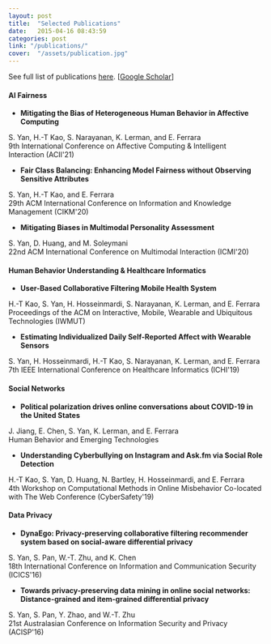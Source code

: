 ```yaml
---
layout: post
title:  "Selected Publications"
date:   2015-04-16 08:43:59
categories: post
link: "/publications/"
cover:  "/assets/publication.jpg"
---
```

See full list of publications <a href="/page/publications/">here</a>. [<a href="https://scholar.google.com/citations?user=U_9LopYAAAAJ&hl=en&oi=sra)">Google Scholar</a>]

#### AI Fairness
- <p><strong> Mitigating the Bias of Heterogeneous Human Behavior in Affective Computing </strong><br/>
S. Yan, H.-T Kao, S. Narayanan, K. Lerman, and E. Ferrara<br/>
9th International Conference on Affective Computing & Intelligent Interaction (ACII'21)</p>

- <p><strong> Fair Class Balancing: Enhancing Model Fairness without Observing Sensitive Attributes </strong><br/>
S. Yan, H.-T Kao, and E. Ferrara<br/>
29th ACM International Conference on Information and Knowledge Management (CIKM'20)</p>

- <p><strong>Mitigating Biases in Multimodal Personality Assessment</strong><br/>
S. Yan, D. Huang, and M. Soleymani <br/>
22nd ACM International Conference on Multimodal Interaction (ICMI'20)</p>

#### Human Behavior Understanding & Healthcare Informatics
- <p><strong> User-Based Collaborative Filtering Mobile Health System </strong><br/>
H.-T Kao, S. Yan, H. Hosseinmardi, S. Narayanan, K. Lerman, and E. Ferrara<br/>
Proceedings of the ACM on Interactive, Mobile, Wearable and Ubiquitous Technologies (IWMUT)</p>

- <p><strong>Estimating Individualized Daily Self-Reported Affect with Wearable Sensors</strong><br/>
S. Yan, H. Hosseinmardi, H.-T Kao, S. Narayanan, K. Lerman, and E. Ferrara<br/>
7th IEEE International Conference on Healthcare Informatics (ICHI'19)</p>

#### Social Networks
- <p><strong>Political polarization drives online conversations about COVID-19 in the United States</strong><br/>
J. Jiang, E. Chen, S. Yan, K. Lerman, and E. Ferrara<br/>
Human Behavior and Emerging Technologies </p>

- <p><strong>Understanding Cyberbullying on Instagram and Ask.fm via Social Role Detection</strong><br/>
H.-T Kao, S. Yan, D. Huang, N. Bartley, H. Hosseinmardi, and E. Ferrara<br/>
4th Workshop on Computational Methods in Online Misbehavior Co-located with The Web Conference (CyberSafety'19)</p>

#### Data Privacy
- <p><strong>DynaEgo: Privacy-preserving collaborative filtering recommender system based on social-aware differential privacy</strong><br/>
S. Yan, S. Pan, W.-T. Zhu, and K. Chen<br/>
18th International Conference on Information and Communication Security (ICICS'16)</p>

- <p><strong>Towards privacy-preserving data mining in online social networks: Distance-grained and item-grained differential privacy</strong><br/>
S. Yan, S. Pan, Y. Zhao, and W.-T. Zhu<br/>
21st Australasian Conference on Information Security and Privacy (ACISP'16)</p>

<!---
<strong>Social bots for online public health interventions</strong><br/>
A. Deb, A. Majmundar, S. Seo, A. Matsui, R. Tandon, S. Yan, J. Allem, and E. Ferrara<br/>
2018 IEEE/ACM International Conference on Advances in Social Networks Analysis and Mining (ASONAM'18)

<strong>SoundAuth: Secure zero-effort two-factor authentication based on audio signals</strong><br/>
M. Wang, W.-T. Zhu, S. Yan, and Q. Wang<br/>
6th IEEE Conference on Communications and Network Security (CNS'18)

<strong>DynaEgo: Privacy-preserving collaborative filtering recommender system based on social-aware differential privacy</strong><br/>
S. Yan, S. Pan, W.-T. Zhu, and K. Chen<br/>
18th International Conference on Information and Communication Security (ICICS'16)

<strong>A secure and fast dispersal storage scheme based on the learning with errors problem</strong><br/>
L. Yang, F. Fang, X. Lu, W. T. Zhu, Q. Wang, S. Yan, and S. Pan<br/>
12th EAI International Conference on Security and Privacy in Communication Networks (SecureComm'16)

<strong>Towards privacy-preserving data mining in online social networks: Distance-grained and item-grained differential privacy</strong><br/>
S. Yan, S. Pan, Y. Zhao, and W.-T. Zhu<br/>
21st Australasian Conference on Information Security and Privacy (ACISP'16)

<strong>Security analysis on privacy-preserving cloud aided biometric identificaiton schemes</strong><br/>
S. Pan, S. Yan, and W.-T. Zhu<br/>
21st Australasian Conference on Information Security and Privacy (ACISP'16)

<strong>Guaranteed time slots allocation in multi-node wireless sensor networks</strong><br/>
S.R. Fan, S. Yan, and M. Gao<br/>
Chinese Journal of Sensors and Actuators

--->

